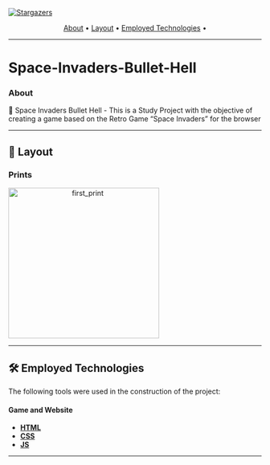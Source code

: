 <p align="center" style="display: flex; align-items: flex-start;">
<a href="https://github.com/jvruas">
<img alt="Stargazers" src="https://img.shields.io/github/stars/AntonioGally/PI_1_Semestre?style=social">
</p>
<p align="center">
 <a href="#-about">About</a> •
 <a href="#-layout">Layout</a> • 
 <a href="#-employed-technologies">Employed Technologies</a> • 
</p>

---

# Space-Invaders-Bullet-Hell

### About

👾 Space Invaders Bullet Hell - This is a Study Project with the objective of creating a game based on the Retro Game “Space Invaders” for the browser</p>

---

## 🎨 Layout

### Prints

<p align="center" style="display: flex; align-items: flex-start; justify-content: center; flex-direction:column;">
  <img alt="first_print" title="#print" src="./public/assets/images/prints/cover_image.png" width="300px">
</p>

---

## 🛠 Employed Technologies

The following tools were used in the construction of the project:

#### **Game and Website**

-   **[HTML](https://www.w3schools.com/html/)**
-   **[CSS](https://www.w3schools.com/css/)**
-   **[JS](https://developer.mozilla.org/pt-BR/docs/Web/JavaScript)**

---
